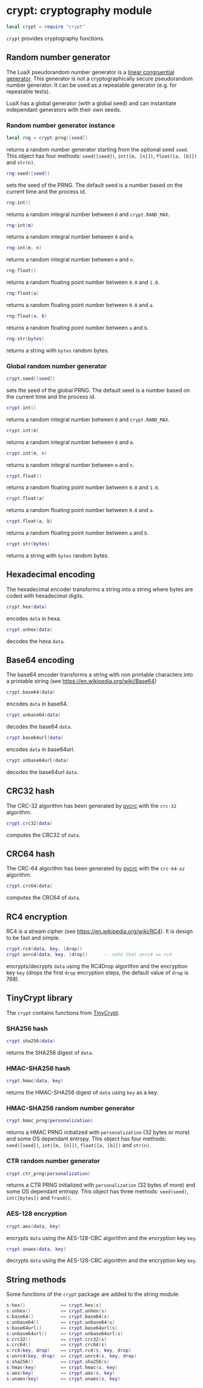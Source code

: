 # crypt: cryptography module

``` lua
local crypt = require "crypt"
```

`crypt` provides cryptography functions.

## Random number generator

The LuaX pseudorandom number generator is a [linear congruential
generator](https://en.wikipedia.org/wiki/Linear_congruential_generator).
This generator is not a cryptographically secure pseudorandom number
generator. It can be used as a repeatable generator (e.g. for repeatable
tests).

LuaX has a global generator (with a global seed) and can instantiate
independant generators with their own seeds.

### Random number generator instance

``` lua
local rng = crypt.prng([seed])
```

returns a random number generator starting from the optional seed
`seed`. This object has four methods: `seed([seed])`, `int([m, [n]])`,
`float([a, [b]])` and `str(n)`.

``` lua
rng:seed([seed])
```

sets the seed of the PRNG. The default seed is a number based on the
current time and the process id.

``` lua
rng:int()
```

returns a random integral number between `0` and `crypt.RAND_MAX`.

``` lua
rng:int(m)
```

returns a random integral number between `0` and `m`.

``` lua
rng:int(m, n)
```

returns a random integral number between `m` and `n`.

``` lua
rng:float()
```

returns a random floating point number between `0.0` and `1.0`.

``` lua
rng:float(a)
```

returns a random floating point number between `0.0` and `a`.

``` lua
rng:float(a, b)
```

returns a random floating point number between `a` and `b`.

``` lua
rng:str(bytes)
```

returns a string with `bytes` random bytes.

### Global random number generator

``` lua
crypt.seed([seed])
```

sets the seed of the global PRNG. The default seed is a number based on
the current time and the process id.

``` lua
crypt.int()
```

returns a random integral number between `0` and `crypt.RAND_MAX`.

``` lua
crypt.int(m)
```

returns a random integral number between `0` and `m`.

``` lua
crypt.int(m, n)
```

returns a random integral number between `m` and `n`.

``` lua
crypt.float()
```

returns a random floating point number between `0.0` and `1.0`.

``` lua
crypt.float(a)
```

returns a random floating point number between `0.0` and `a`.

``` lua
crypt.float(a, b)
```

returns a random floating point number between `a` and `b`.

``` lua
crypt.str(bytes)
```

returns a string with `bytes` random bytes.

## Hexadecimal encoding

The hexadecimal encoder transforms a string into a string where bytes
are coded with hexadecimal digits.

``` lua
crypt.hex(data)
```

encodes `data` in hexa.

``` lua
crypt.unhex(data)
```

decodes the hexa `data`.

## Base64 encoding

The base64 encoder transforms a string with non printable characters
into a printable string (see <https://en.wikipedia.org/wiki/Base64>)

``` lua
crypt.base64(data)
```

encodes `data` in base64.

``` lua
crypt.unbase64(data)
```

decodes the base64 `data`.

``` lua
crypt.base64url(data)
```

encodes `data` in base64url.

``` lua
crypt.unbase64url(data)
```

decodes the base64url `data`.

## CRC32 hash

The CRC-32 algorithm has been generated by [pycrc](https://pycrc.org/)
with the `crc-32` algorithm.

``` lua
crypt.crc32(data)
```

computes the CRC32 of `data`.

## CRC64 hash

The CRC-64 algorithm has been generated by [pycrc](https://pycrc.org/)
with the `crc-64-xz` algorithm.

``` lua
crypt.crc64(data)
```

computes the CRC64 of `data`.

## RC4 encryption

RC4 is a stream cipher (see <https://en.wikipedia.org/wiki/RC4>). It is
design to be fast and simple.

``` lua
crypt.rc4(data, key, [drop])
crypt.unrc4(data, key, [drop])      -- note that unrc4 == rc4
```

encrypts/decrypts `data` using the RC4Drop algorithm and the encryption
key `key` (drops the first `drop` encryption steps, the default value of
`drop` is 768).

## TinyCrypt library

The `crypt` contains functions from
[TinyCrypt](https://github.com/intel/tinycrypt).

### SHA256 hash

``` lua
crypt.sha256(data)
```

returns the SHA256 digest of `data`.

### HMAC-SHA256 hash

``` lua
crypt.hmac(data, key)
```

returns the HMAC-SHA256 digest of `data` using `key` as a key.

### HMAC-SHA256 random number generator

``` lua
crypt.hmac_prng(personalization)
```

returns a HMAC PRNG initialized with `personalization` (32 bytes or
more) and some OS dependant entropy. This object has four methods:
`seed([seed])`, `int([m, [n]])`, `float([a, [b]])` and `str(n)`.

### CTR random number generator

``` lua
crypt.ctr_prng(personalization)
```

returns a CTR PRNG initialized with `personalization` (32 bytes of more)
and some OS dependant entropy. This object has three methods:
`seed(seed)`, `int([bytes])` and `frand()`.

### AES-128 encryption

``` lua
crypt.aes(data, key)
```

encrypts `data` using the AES-128-CBC algorithm and the encryption key
`key`.

``` lua
crypt.unaes(data, key)
```

decrypts `data` using the AES-128-CBC algorithm and the encryption key
`key`.

## String methods

Some functions of the `crypt` package are added to the string module:

``` lua
s:hex()             == crypt.hex(s)
s:unhex()           == crypt.unhex(s)
s:base64()          == crypt.base64(s)
s:unbase64()        == crypt.unbase64(s)
s:base64url()       == crypt.base64url(s)
s:unbase64url()     == crypt.unbase64url(s)
s:crc32()           == crypt.crc32(s)
s:crc64()           == crypt.crc64(s)
s:rc4(key, drop)    == crypt.rc4(s, key, drop)
s:unrc4(key, drop)  == crypt.unrc4(s, key, drop)
s:sha256()          == crypt.sha256(s)
s:hmac(key)         == crypt.hmac(s, key)
s:aes(key)          == crypt.aes(s, key)
s:unaes(key)        == crypt.unaes(s, key)
```
